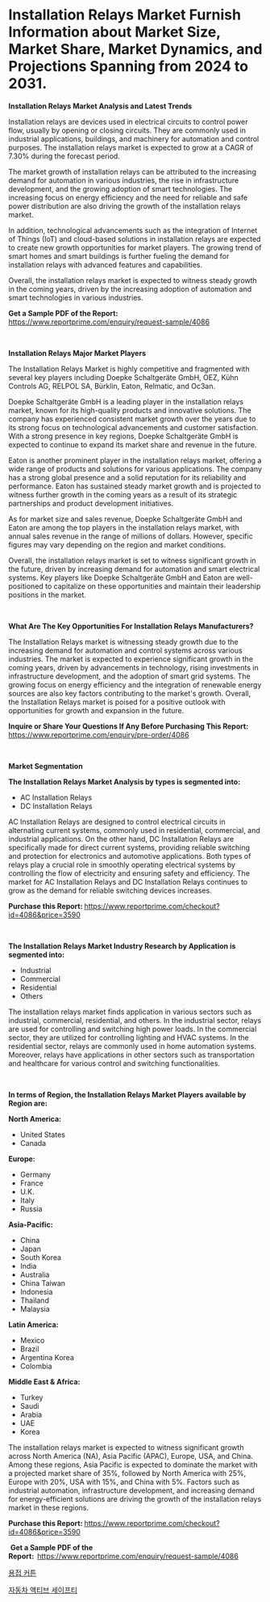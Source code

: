 <p><h1>Installation Relays Market Furnish Information about Market Size, Market Share, Market Dynamics, and Projections Spanning from 2024 to 2031.</h1></p><p><strong>Installation Relays Market Analysis and Latest Trends</strong></p>
<p><p>Installation relays are devices used in electrical circuits to control power flow, usually by opening or closing circuits. They are commonly used in industrial applications, buildings, and machinery for automation and control purposes. The installation relays market is expected to grow at a CAGR of 7.30% during the forecast period. </p><p>The market growth of installation relays can be attributed to the increasing demand for automation in various industries, the rise in infrastructure development, and the growing adoption of smart technologies. The increasing focus on energy efficiency and the need for reliable and safe power distribution are also driving the growth of the installation relays market. </p><p>In addition, technological advancements such as the integration of Internet of Things (IoT) and cloud-based solutions in installation relays are expected to create new growth opportunities for market players. The growing trend of smart homes and smart buildings is further fueling the demand for installation relays with advanced features and capabilities.</p><p>Overall, the installation relays market is expected to witness steady growth in the coming years, driven by the increasing adoption of automation and smart technologies in various industries.</p></p>
<p><strong>Get a Sample PDF of the Report:&nbsp;</strong> <a href="https://www.reportprime.com/enquiry/request-sample/4086">https://www.reportprime.com/enquiry/request-sample/4086</a></p>
<p>&nbsp;</p>
<p><strong>Installation Relays Major Market Players</strong></p>
<p><p>The Installation Relays Market is highly competitive and fragmented with several key players including Doepke Schaltgeräte GmbH, OEZ, Kühn Controls AG, RELPOL SA, Bürklin, Eaton, Relmatic, and Oc3an.</p><p>Doepke Schaltgeräte GmbH is a leading player in the installation relays market, known for its high-quality products and innovative solutions. The company has experienced consistent market growth over the years due to its strong focus on technological advancements and customer satisfaction. With a strong presence in key regions, Doepke Schaltgeräte GmbH is expected to continue to expand its market share and revenue in the future.</p><p>Eaton is another prominent player in the installation relays market, offering a wide range of products and solutions for various applications. The company has a strong global presence and a solid reputation for its reliability and performance. Eaton has sustained steady market growth and is projected to witness further growth in the coming years as a result of its strategic partnerships and product development initiatives.</p><p>As for market size and sales revenue, Doepke Schaltgeräte GmbH and Eaton are among the top players in the installation relays market, with annual sales revenue in the range of millions of dollars. However, specific figures may vary depending on the region and market conditions.</p><p>Overall, the installation relays market is set to witness significant growth in the future, driven by increasing demand for automation and smart electrical systems. Key players like Doepke Schaltgeräte GmbH and Eaton are well-positioned to capitalize on these opportunities and maintain their leadership positions in the market.</p></p>
<p>&nbsp;</p>
<p><strong>What Are The Key Opportunities For Installation Relays Manufacturers?</strong></p>
<p><p>The Installation Relays market is witnessing steady growth due to the increasing demand for automation and control systems across various industries. The market is expected to experience significant growth in the coming years, driven by advancements in technology, rising investments in infrastructure development, and the adoption of smart grid systems. The growing focus on energy efficiency and the integration of renewable energy sources are also key factors contributing to the market's growth. Overall, the Installation Relays market is poised for a positive outlook with opportunities for growth and expansion in the future.</p></p>
<p><strong>Inquire or Share Your Questions If Any Before Purchasing This Report:</strong> <a href="https://www.reportprime.com/enquiry/pre-order/4086">https://www.reportprime.com/enquiry/pre-order/4086</a></p>
<p>&nbsp;</p>
<p><strong>Market Segmentation</strong></p>
<p><strong>The Installation Relays Market Analysis by types is segmented into:</strong></p>
<p><ul><li>AC Installation Relays</li><li>DC Installation Relays</li></ul></p>
<p><p>AC Installation Relays are designed to control electrical circuits in alternating current systems, commonly used in residential, commercial, and industrial applications. On the other hand, DC Installation Relays are specifically made for direct current systems, providing reliable switching and protection for electronics and automotive applications. Both types of relays play a crucial role in smoothly operating electrical systems by controlling the flow of electricity and ensuring safety and efficiency. The market for AC Installation Relays and DC Installation Relays continues to grow as the demand for reliable switching devices increases.</p></p>
<p><strong>Purchase this Report:&nbsp;</strong><a href="https://www.reportprime.com/checkout?id=4086&price=3590">https://www.reportprime.com/checkout?id=4086&price=3590</a></p>
<p>&nbsp;</p>
<p><strong>The Installation Relays Market Industry Research by Application is segmented into:</strong></p>
<p><ul><li>Industrial</li><li>Commercial</li><li>Residential</li><li>Others</li></ul></p>
<p><p>The installation relays market finds application in various sectors such as industrial, commercial, residential, and others. In the industrial sector, relays are used for controlling and switching high power loads. In the commercial sector, they are utilized for controlling lighting and HVAC systems. In the residential sector, relays are commonly used in home automation systems. Moreover, relays have applications in other sectors such as transportation and healthcare for various control and switching functionalities.</p></p>
<p>&nbsp;</p>
<p><strong>In terms of Region, the Installation Relays Market Players available by Region are:</strong></p>
<p>
    <p> <strong> North America: </strong>
        <ul>
            <li>United States</li>
            <li>Canada</li>
        </ul>
        </p> 
    <p> <strong> Europe: </strong>
        <ul>
            <li>Germany</li>
            <li>France</li>
            <li>U.K.</li>
            <li>Italy</li>
            <li>Russia</li>
        </ul>
        </p> 
    <p> <strong> Asia-Pacific: </strong>
        <ul>
            <li>China</li>
            <li>Japan</li>
            <li>South Korea</li>
            <li>India</li>
            <li>Australia</li>
            <li>China Taiwan</li>
            <li>Indonesia</li>
            <li>Thailand</li>
            <li>Malaysia</li>
        </ul>
        </p> 
    <p> <strong> Latin America: </strong>
        <ul>
            <li>Mexico</li>
            <li>Brazil</li>
            <li>Argentina Korea</li>
            <li>Colombia</li>
        </ul>
        </p> 
    <p> <strong> Middle East & Africa: </strong>
        <ul>
            <li>Turkey</li>
            <li>Saudi</li>
            <li>Arabia</li>
            <li>UAE</li>
            <li>Korea</li>
        </ul>
    </p>
    </p>
<p><p>The installation relays market is expected to witness significant growth across North America (NA), Asia Pacific (APAC), Europe, USA, and China. Among these regions, Asia Pacific is expected to dominate the market with a projected market share of 35%, followed by North America with 25%, Europe with 20%, USA with 15%, and China with 5%. Factors such as industrial automation, infrastructure development, and increasing demand for energy-efficient solutions are driving the growth of the installation relays market in these regions.</p></p>
<p><strong>Purchase this Report: </strong><a href="https://www.reportprime.com/checkout?id=4086&price=3590">https://www.reportprime.com/checkout?id=4086&price=3590</a></p>
<p>&nbsp;<strong>Get a Sample PDF of the Report:&nbsp;&nbsp;</strong><a href="https://www.reportprime.com/enquiry/request-sample/4086">https://www.reportprime.com/enquiry/request-sample/4086</a></p>
<p><strong></strong></p>
<p><p><a href="https://github.com/mpodehpw07370073/Market-Research-Report-List-1/blob/main/152087413913.md">용접 커튼</a></p><p><a href="https://medium.com/@hulk678678/%EC%9E%90%EB%8F%99%EC%B0%A8-%EC%95%A1%ED%8B%B0%EB%B8%8C-%EC%95%88%EC%A0%84-%EC%8B%9C%EC%9E%A5-%EB%B6%84%EC%84%9D-%EA%B8%80%EB%A1%9C%EB%B2%8C-%EC%82%B0%EC%97%85-%EC%A0%84%EB%A7%9D-%EB%B0%8F-%EC%98%88%EC%B8%A1-2024%EB%85%84%EB%B6%80%ED%84%B0-2031%EB%85%84%EA%B9%8C%EC%A7%80-efffa8d321a9">자동차 액티브 세이프티</a></p></p>